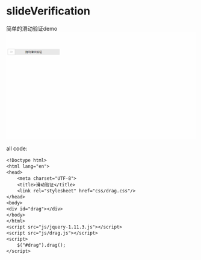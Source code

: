 # slideVerification
简单的滑动验证demo
![](img.gif)

all code:
```
<!Doctype html>
<html lang="en">
<head>
    <meta charset="UTF-8">
    <title>滑动验证</title>
    <link rel="stylesheet" href="css/drag.css"/>
</head>
<body>
<div id="drag"></div>
</body>
</html>
<script src="js/jquery-1.11.3.js"></script>
<script src="js/drag.js"></script>
<script>
    $("#drag").drag();
</script>
```
